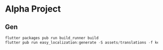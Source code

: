 # Alpha Project

## Gen

```dart
flutter packages pub run build_runner build
flutter pub run easy_localization:generate -S assets/translations -f keys -o locale_keys.g.dart -O lib/gen
```

